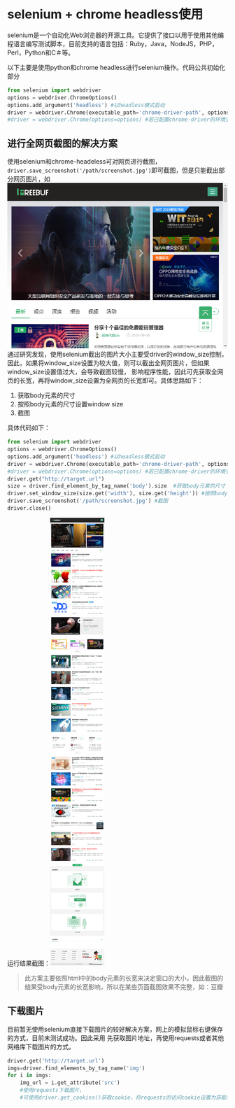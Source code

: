 # selenium + chrome headless使用

selenium是一个自动化Web浏览器的开源工具。它提供了接口以用于使用其他编程语言编写测试脚本，目前支持的语言包括：Ruby，Java，NodeJS，PHP，Perl，Python和C＃等。

以下主要是使用python和chrome headless进行selenium操作。代码公共初始化部分
``` python
from selenium import webdriver
options = webdriver.ChromeOptions()
options.add_argument('headless') #以headless模式启动
driver = webdriver.Chrome(executable_path='chrome-driver-path', options=options)
#driver = webdriver.Chrome(options=options) #若已配置chrome-driver的环境变量可采用这种简单写法
```

## 进行全网页截图的解决方案
使用selenium和chrome-headeless可对网页进行截图，```driver.save_screenshot('/path/screenshot.jpg')```即可截图，但是只能截出部分网页图片，如
![screenShot](./img/screent_1.jpg)
通过研究发现，使用selenium截出的图片大小主要受driver的window_size控制，因此，如果将window_size设置为较大值，则可以截出全网页图片，但如果window_size设置值过大，会导致截图较慢，
影响程序性能，因此可先获取全网页的长宽，再将window_size设置为全网页的长宽即可。具体思路如下：
1. 获取body元素的尺寸
2. 按照body元素的尺寸设置window size
3. 截图

具体代码如下：
``` python
from selenium import webdriver
options = webdriver.ChromeOptions()
options.add_argument('headless') #以headless模式启动
driver = webdriver.Chrome(executable_path='chrome-driver-path', options=options)
#driver = webdriver.Chrome(options=options) #若已配置chrome-driver的环境变量可采用这种简单写法
driver.get("http://target.url")
size = driver.find_element_by_tag_name('body').size  #获取body元素的尺寸
driver.set_window_size(size.get('width'), size.get('height')) #按照body元素的尺寸设置window size
driver.save_screenshot('/path/screenshot.jpg') #截图
driver.close()
```
运行结果截图：![运行结果](./img/screen_2.jpg)

> 此方案主要依照html中的body元素的长宽来决定窗口的大小，因此截图的结果受body元素的长宽影响，所以在某些页面截图效果不完整，如：豆瓣

## 下载图片
目前暂无使用selenium直接下载图片的较好解决方案，网上的模拟鼠标右键保存的方式，目前未测试成功。因此采用
先获取图片地址，再使用requests或者其他网络库下载图片的方式。
``` python
driver.get('http://target.url')
imgs=driver.find_elements_by_tag_name('img')
for i in imgs:
    img_url = i.get_attribute('src')
    #使用requests下载图片，
    #可使用driver.get_cookies()获取cookie，将requests的访问cookie设置为获取到的cookie
```